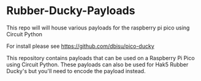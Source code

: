 # Rubber-Ducky-Payloads
This repo will will house various payloads for the raspberry pi pico using Circuit Python

For install please see https://github.com/dbisu/pico-ducky


This repository contains payloads that can be used on a Raspberry Pi Pico using Circuit Python. These payloads can also be used for Hak5 Rubber Ducky's but you'll need to encode the payload instead.
